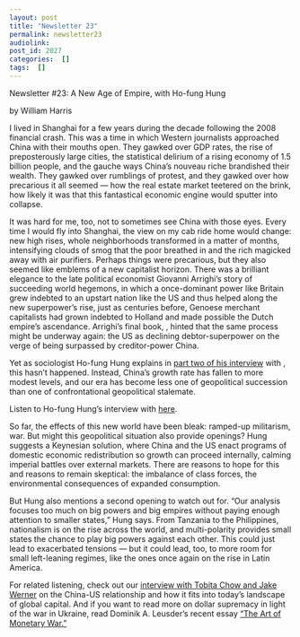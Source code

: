 ```yaml
---
layout: post
title: "Newsletter 23"
permalink: newsletter23
audiolink: 
post_id: 2027
categories:  []
tags:  []
---
```


Newsletter #23: A New Age of Empire, with Ho-fung Hung


by William Harris

I lived in Shanghai for a few years during the decade following the 2008 financial crash. This was a time in which Western journalists approached China with their mouths open. They gawked over GDP rates, the rise of preposterously large cities, the statistical delirium of a rising economy of 1.5 billion people, and the gauche ways China’s nouveau riche brandished their wealth. They gawked over rumblings of protest, and they gawked over how precarious it all seemed — how the real estate market teetered on the brink, how likely it was that this fantastical economic engine would sputter into collapse. 

It was hard for me, too, not to sometimes see China with those eyes. Every time I would fly into Shanghai, the view on my cab ride home would change: new high rises, whole neighborhoods transformed in a matter of months, intensifying clouds of smog that the poor breathed in and the rich magicked away with air purifiers. Perhaps things were precarious, but they also seemed like emblems of a new capitalist horizon. There was a brilliant elegance to the late political economist Giovanni Arrighi’s story of succeeding world hegemons, in which a once-dominant power like Britain grew indebted to an upstart nation like the US and thus helped along the new superpower’s rise, just as centuries before, Genoese merchant capitalists had grown indebted to Holland and made possible the Dutch empire’s ascendance. Arrighi’s final book, 
[](https://www.versobooks.com/books/347-adam-smith-in-beijing), hinted that the same process might be underway again: the US as declining debtor-superpower on the verge of being surpassed by creditor-power China.

Yet as sociologist Ho-fung Hung explains in 
[part two of his interview](https://www.thedigradio.com/podcast/clash-of-empires-w-ho-fung-hung/) with 
, this hasn’t happened. Instead, China’s growth rate has fallen to more modest levels, and our era has become less one of geopolitical succession than one of confrontational geopolitical stalemate. 

Listen to Ho-fung Hung’s interview with 
[here](https://www.thedigradio.com/podcast/clash-of-empires-w-ho-fung-hung/).

So far, the effects of this new world have been bleak: ramped-up militarism, war. But might this geopolitical situation also provide openings? Hung suggests a Keynesian solution, where China and the US enact programs of domestic economic redistribution so growth can proceed internally, calming imperial battles over external markets. There are reasons to hope for this and reasons to remain skeptical: the imbalance of class forces, the environmental consequences of expanded consumption. 

But Hung also mentions a second opening to watch out for. “Our analysis focuses too much on big powers and big empires without paying enough attention to smaller states,” Hung says. From Tanzania to the Philippines, nationalism is on the rise across the world, and multi-polarity provides small states the chance to play big powers against each other. This could just lead to exacerbated tensions — but it could lead, too, to more room for small left-leaning regimes, like the ones once again on the rise in Latin America.



For related 
listening, check out our 
[interview with Tobita Chow and Jake Werner](https://www.thedigradio.com/podcast/china-and-the-us-with-tobita-chow-and-jake-werner/) on the China-US relationship and how it fits into today’s landscape of global capital. And if you want to read more on dollar supremacy in light of the war in Ukraine, read Dominik A. Leusder’s recent 
essay 
[“The Art of Monetary War.”](https://www.nplusonemag.com/online-only/online-only/the-art-of-monetary-war/)
